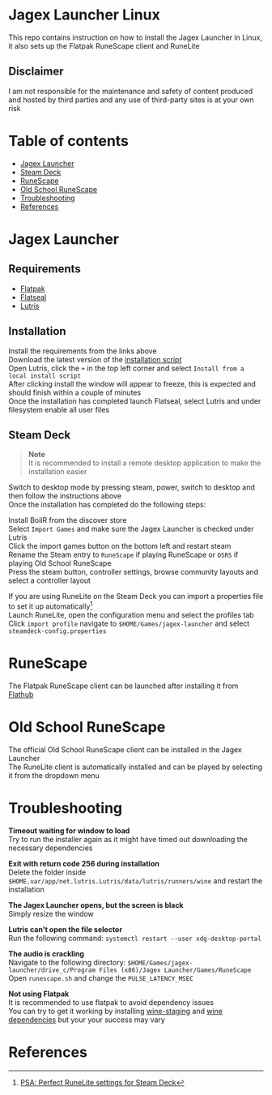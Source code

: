 # Jagex Launcher Linux

This repo contains instruction on how to install the Jagex Launcher in Linux, it also sets up the Flatpak RuneScape client and RuneLite<br>

## Disclaimer

I am not responsible for the maintenance and safety of content produced and hosted by third parties and any use of third-party sites is at your own risk

# Table of contents

- [Jagex Launcher](#jagex-launcher)
- [Steam Deck](#steam-deck)
- [RuneScape](#runescape)
- [Old School RuneScape](#old-school-runescape)
- [Troubleshooting](#troubleshooting)
- [References](#references)

# Jagex Launcher

## Requirements

* [Flatpak](https://www.flatpak.org/setup)<br>
* [Flatseal](https://flathub.org/apps/com.github.tchx84.Flatseal)<br>
* [Lutris](https://flathub.org/apps/net.lutris.Lutris)<br>


## Installation

Install the requirements from the links above<br>
Download the latest version of the [installation script](https://raw.githubusercontent.com/TormStorm/jagex-launcher-linux/main/resources/jagexlauncher.yml)<br>
Open Lutris, click the `+` in the top left corner and select `Install from a local install script`<br>
After clicking install the window will appear to freeze, this is expected and should finish within a couple of minutes<br>
Once the installation has completed launch Flatseal, select Lutris and under filesystem enable all user files<br>

## Steam Deck

> **Note**<br>
> It is recommended to install a remote desktop application to make the installation easier<br>

Switch to desktop mode by pressing steam, power, switch to desktop and then follow the instructions above<br>
Once the installation has completed do the following steps:<br>

Install BoilR from the discover store<br>
Select `Import Games` and make sure the Jagex Launcher is checked under Lutris<br>
Click the import games button on the bottom left and restart steam<br>
Rename the Steam entry to `RuneScape` if playing RuneScape or `OSRS` if playing Old School RuneScape<br>
Press the steam button, controller settings, browse community layouts and select a controller layout<br>

If you are using RuneLite on the Steam Deck you can import a properties file to set it up automatically[^1]<br>
Launch RuneLite, open the configuration menu and select the profiles tab<br>
Click `import profile` navigate to `$HOME/Games/jagex-launcher` and select `steamdeck-config.properties`

# RuneScape

The Flatpak RuneScape client can be launched after installing it from [Flathub](https://flathub.org/apps/com.jagex.RuneScape)<br>

# Old School RuneScape

The official Old School RuneScape client can be installed in the Jagex Launcher<br>
The RuneLite client is automatically installed and can be played by selecting it from the dropdown menu

# Troubleshooting

**Timeout waiting for window to load**<br>
Try to run the installer again as it might have timed out downloading the necessary dependencies<br>

**Exit with return code 256 during installation**<br>
Delete the folder inside `$HOME.var/app/net.lutris.Lutris/data/lutris/runners/wine` and restart the installation<br>

**The Jagex Launcher opens, but the screen is black**<br>
Simply resize the window<br>

**Lutris can't open the file selector**<br>
Run the following command: `systemctl restart --user xdg-desktop-portal`<br>

**The audio is crackling**<br>
Navigate to the following directory: `$HOME/Games/jagex-launcher/drive_c/Program Files (x86)/Jagex Launcher/Games/RuneScape`
Open `runescape.sh` and change the `PULSE_LATENCY_MSEC`
  
**Not using Flatpak**<br>
It is recommended to use flatpak to avoid dependency issues<br>
You can try to get it working by installing [wine-staging](https://wiki.winehq.org/Download) and [wine dependencies](https://github.com/lutris/docs/blob/master/WineDependencies.md) but your your success may vary
  
# References
[^1]: [PSA: Perfect RuneLite settings for Steam Deck](https://www.reddit.com/r/2007scape/comments/yzbuwc/psa_perfect_runelite_settings_for_steam_deck)

